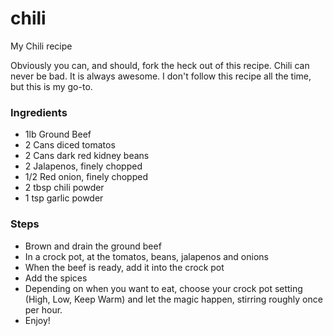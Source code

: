 chili
=====

My Chili recipe

Obviously you can, and should, fork the heck out of this recipe. Chili can never be bad. It is always awesome. I don't follow this recipe all the time, but this is my go-to.

### Ingredients

* 1lb Ground Beef
* 2 Cans diced tomatos
* 2 Cans dark red kidney beans
* 2 Jalapenos, finely chopped
* 1/2 Red onion, finely chopped
* 2 tbsp chili powder
* 1 tsp garlic powder

### Steps

* Brown and drain the ground beef
* In a crock pot, at the tomatos, beans, jalapenos and onions
* When the beef is ready, add it into the crock pot
* Add the spices
* Depending on when you want to eat, choose your crock pot setting (High, Low, Keep Warm) and let the magic happen, stirring roughly once per hour.
* Enjoy!

